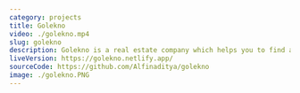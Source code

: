 ```yaml
---
category: projects
title: Golekno
video: ./golekno.mp4
slug: golekno
description: Golekno is a real estate company which helps you to find a better place for living.
liveVersion: https://golekno.netlify.app/
sourceCode: https://github.com/Alfinaditya/golekno
image: ./golekno.PNG
---
```

